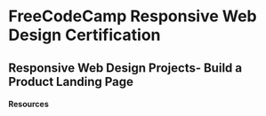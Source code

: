 # FreeCodeCamp Responsive Web Design Certification

## Responsive Web Design Projects- Build a Product Landing Page

#### Resources
